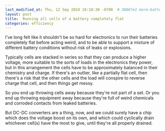 ```yaml
---
last_modified_at: Thu, 12 Sep 2024 10:18:30 -0700  # 38867e1 more-battery-utilisation
layout: post
title:  Running all cells of a battery completely flat
categories: efficiency
---
```

I've long felt like it shouldn't be so hard for electronics to run their
batteries completely flat before acting weird, and to be able to support
a mixture of different battery conditions without risk of leaks or
explosions.

Typically cells are stacked in series so that they can produce a higher
voltage, more suitable to the sorts of loads in the electronics they
power, but in this arrangement the cells have to be approximately
balanced in their chemistry and charge.  If there's an outlier, like a
partially flat cell, then there's a risk that the other cells and the
load will conspire to reverse charge that cell, and then things get
messy.

So you end up throwing cells away because they're not part of a set.  Or
you end up throwing equipment away because they're full of weird
chemicals and corroded contacts from leaked batteries.

But DC-DC converters are a thing, now, and we could surely have a chip
which does the voltage boost on its own, and which could cyclically
drain whichever cell(s) have the most to give, until they're all
properly drained.
